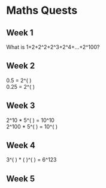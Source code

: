 # Maths Quests

## Week 1
What is 1+2+2^2+2^3+2^4+...+2^100?

## Week 2
0.5 = 2^( )  
0.25 = 2^( )

## Week 3
2^10 * 5^( ) = 10^10  
2^100 * 5^( ) = 10^( )

## Week 4
3^( ) * ( )^( ) = 6^123

## Week 5

